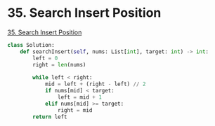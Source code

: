 # 35. Search Insert Position

[35. Search Insert Position](https://leetcode.com/problems/search-insert-position/)



```python
class Solution:
    def searchInsert(self, nums: List[int], target: int) -> int:
        left = 0
        right = len(nums)
        
        while left < right:
            mid = left + (right - left) // 2
            if nums[mid] < target:
                left = mid + 1
            elif nums[mid] >= target:
                right = mid
        return left
```

